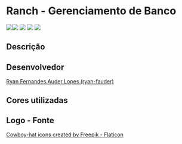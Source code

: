 # Ranch - Gerenciamento de Banco
<img src="https://img.shields.io/badge/Vue-000?style=for-the-badge&logo=vue.js&logoColor=white%22" /><img src="https://img.shields.io/badge/MY%20SQL-4479A1?style=for-the-badge&logo=mysql&logoColor=white%22)" /> <img src="https://img.shields.io/badge/SEQUELIZE-52B0E7?style=for-the-badge&logo=sequelize&logoColor=ffffff&%22)" />
<img src="https://img.shields.io/github/commit-status/ryan-fauder/ranch-app/master/c53fbfdf418d514adddbf65736bc11350b17ddf7?style=for-the-badge"> <img src="https://img.shields.io/badge/-TOPICS--SEQUELIZE%20----%20BOOTSTRAP%20----%20DATABASE--MANAGEMENT%20----%20API%20REST-blue?style=for-the-badge&logo=acclaim" />

## Descrição

## Desenvolvedor

<a href="https://github.com/ryan-fauder">Ryan Fernandes Auder Lopes (ryan-fauder)</a>


## Cores utilizadas



## Logo - Fonte

<a href="https://www.flaticon.com/free-icons/cowboy-hat" title="cowboy-hat icons">Cowboy-hat icons created by Freepik - Flaticon</a>
